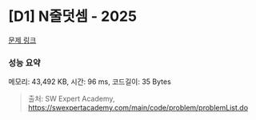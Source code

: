 # [D1] N줄덧셈 - 2025 

[문제 링크](https://swexpertacademy.com/main/code/problem/problemDetail.do?contestProbId=AV5QFZtaAscDFAUq) 

### 성능 요약

메모리: 43,492 KB, 시간: 96 ms, 코드길이: 35 Bytes



> 출처: SW Expert Academy, https://swexpertacademy.com/main/code/problem/problemList.do